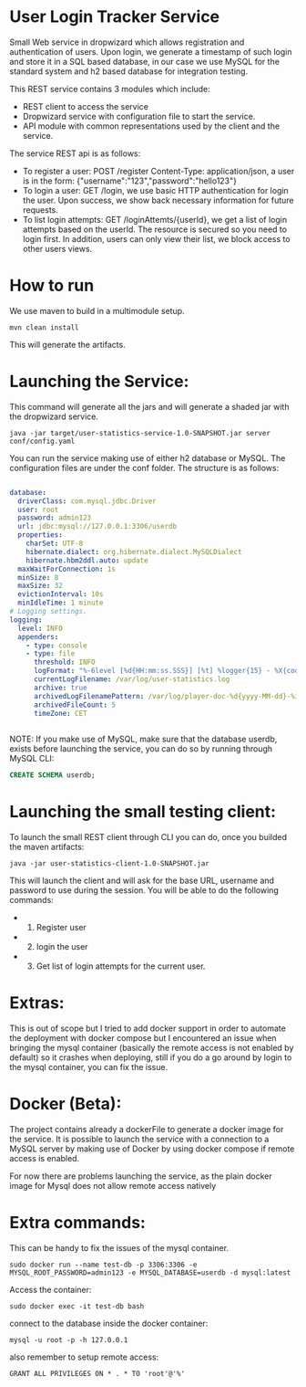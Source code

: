 User Login Tracker Service
===

Small Web service in dropwizard which allows registration and authentication of users.
Upon login, we generate a timestamp of such login and store it in a SQL based database,
in our case we use MySQL for the standard system and h2 based database for integration testing.

This REST service contains 3 modules which include:

* REST client to access the service
* Dropwizard service with configuration file to start the service.
* API module with common representations used by the client and the service.

The service REST api is as follows:

* To register a user: POST /register Content-Type: application/json, a user is in the form: {"username":"123","password":"hello123"}
* To login a user: GET /login,  we use basic HTTP authentication for login the user. Upon success, we show back 
necessary information for future requests.
* To list login attempts: GET /loginAttemts/{userId}, we get a list of login attempts based on the userId.
The resource is secured so you need to login first. In addition, users can only view their list, we block access to other users views.

How to run
===

We use maven to build in a multimodule setup.

```cli
mvn clean install 
```

This will generate the artifacts.

Launching the Service:
====

This command will generate all the jars and will generate a shaded jar with the dropwizard service.

```cli
java -jar target/user-statistics-service-1.0-SNAPSHOT.jar server conf/config.yaml
```

You can run the service making use of either h2 database or MySQL. The configuration files are under the conf folder.
The structure is as follows:

```yaml

database:
  driverClass: com.mysql.jdbc.Driver
  user: root
  password: admin123
  url: jdbc:mysql://127.0.0.1:3306/userdb
  properties:
    charSet: UTF-8
    hibernate.dialect: org.hibernate.dialect.MySQLDialect
    hibernate.hbm2ddl.auto: update
  maxWaitForConnection: 1s
  minSize: 8
  maxSize: 32
  evictionInterval: 10s
  minIdleTime: 1 minute
# Logging settings.
logging:
  level: INFO
  appenders:
    - type: console
    - type: file
      threshold: INFO
      logFormat: "%-6level [%d{HH:mm:ss.SSS}] [%t] %logger{15} - %X{code} %msg %n"
      currentLogFilename: /var/log/user-statistics.log
      archive: true
      archivedLogFilenamePattern: /var/log/player-doc-%d{yyyy-MM-dd}-%i.log.gz
      archivedFileCount: 5
      timeZone: CET
      
```

NOTE: If you make use of MySQL, make sure that the database userdb, exists before launching the service, you can do so 
by running through MySQL CLI:

``` SQL
CREATE SCHEMA userdb;
```

Launching the small testing client:
====

To launch the small REST client through CLI you can do, once you builded the maven artifacts:

```cli
java -jar user-statistics-client-1.0-SNAPSHOT.jar
```

This will launch the client and will ask for the base URL, username and password to use during the session. 
You will be able to do the following commands:

* 1. Register user
* 2. login the user
* 3. Get list of login attempts for the current user.


Extras:
===

This is out of scope but I tried to add docker support in order to automate the deployment with docker compose but I 
encountered an issue when bringing the mysql container (basically the remote access is not enabled by default) so it 
crashes when deploying, still if you do a go around by login to the mysql container, you can fix the issue.

Docker (Beta):
====

The project contains already a dockerFile to generate a docker image for the service.
It is possible to launch the service with a connection to a MySQL server by making use of Docker by using docker 
compose if remote access is enabled.

For now there are problems launching the service, as the plain docker image for Mysql does not allow 
remote access natively

Extra commands:
====

This can be handy to fix the issues of the mysql container.

```cli
sudo docker run --name test-db -p 3306:3306 -e MYSQL_ROOT_PASSWORD=admin123 -e MYSQL_DATABASE=userdb -d mysql:latest
```

Access the container:
```cli
sudo docker exec -it test-db bash
```

connect to the database inside the docker container:
```cli
mysql -u root -p -h 127.0.0.1
```
also remember to setup remote access:
```
GRANT ALL PRIVILEGES ON * . * TO 'root'@'%'
```

